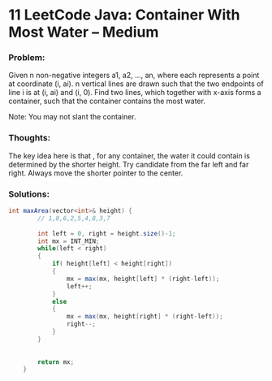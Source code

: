 # 11 LeetCode Java: Container With Most Water – Medium

### Problem:

Given n non-negative integers a1, a2, …, an, where each represents a point at coordinate \(i, ai\). n vertical lines are drawn such that the two endpoints of line i is at \(i, ai\) and \(i, 0\). Find two lines, which together with x-axis forms a container, such that the container contains the most water.

Note: You may not slant the container.

### Thoughts:

The key idea here is that , for any container, the water it could contain is determined by the shorter height. Try candidate from the far left and far right. Always move the shorter pointer to the center.

### Solutions:

```java
int maxArea(vector<int>& height) {
        // 1,8,6,2,5,4,8,3,7
        
        int left = 0, right = height.size()-1;
        int mx = INT_MIN;
        while(left < right)
        {
            if( height[left] < height[right])
            {
                mx = max(mx, height[left] * (right-left));
                left++;
            }
            else
            {
                mx = max(mx, height[right] * (right-left));
                right--;
            }
        }
        
        
        return mx;
    }
```



